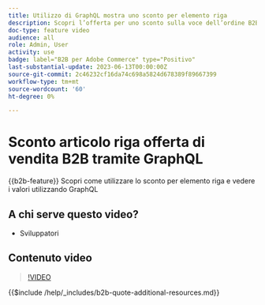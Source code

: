 ```yaml
---
title: Utilizzo di GraphQL mostra uno sconto per elemento riga
description: Scopri l’offerta per uno sconto sulla voce dell’ordine B2B utilizzando GraphQL
doc-type: feature video
audience: all
role: Admin, User
activity: use
badge: label="B2B per Adobe Commerce" type="Positivo"
last-substantial-update: 2023-06-13T00:00:00Z
source-git-commit: 2c46232cf16da74c698a5824d678389f89667399
workflow-type: tm+mt
source-wordcount: '60'
ht-degree: 0%

---
```


# Sconto articolo riga offerta di vendita B2B tramite GraphQL

{{b2b-feature}}
Scopri come utilizzare lo sconto per elemento riga e vedere i valori utilizzando GraphQL

## A chi serve questo video?

- Sviluppatori

## Contenuto video

>[!VIDEO](https://video.tv.adobe.com/v/3420419?learn=on)

{{$include /help/_includes/b2b-quote-additional-resources.md}}
